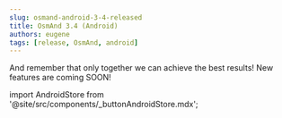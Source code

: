 ```yaml
---
slug: osmand-android-3-4-released
title: OsmAnd 3.4 (Android)
authors: eugene
tags: [release, OsmAnd, android]
---
```




And remember that only together we can achieve the best results!
New features are coming SOON!






import AndroidStore from '@site/src/components/_buttonAndroidStore.mdx';

<AndroidStore/>